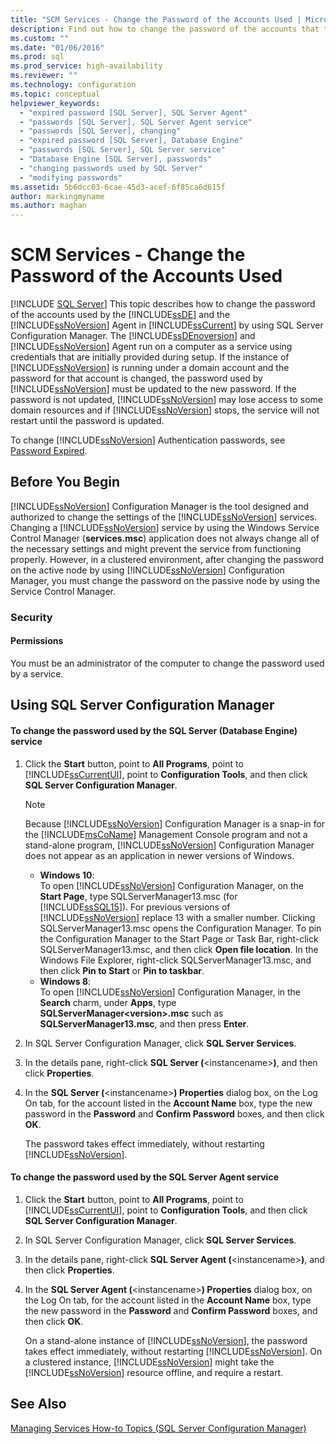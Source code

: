 ```yaml
---
title: "SCM Services - Change the Password of the Accounts Used | Microsoft Docs"
description: Find out how to change the password of the accounts that the Database Engine and the SQL Server Agent use. Learn when it is important to change the password.
ms.custom: ""
ms.date: "01/06/2016"
ms.prod: sql
ms.prod_service: high-availability
ms.reviewer: ""
ms.technology: configuration
ms.topic: conceptual
helpviewer_keywords: 
  - "expired password [SQL Server], SQL Server Agent"
  - "passwords [SQL Server], SQL Server Agent service"
  - "passwords [SQL Server], changing"
  - "expired password [SQL Server], Database Engine"
  - "passwords [SQL Server], SQL Server service"
  - "Database Engine [SQL Server], passwords"
  - "changing passwords used by SQL Server"
  - "modifying passwords"
ms.assetid: 5b6dcc03-6cae-45d3-acef-6f85ca6d615f
author: markingmyname
ms.author: maghan
---
```

# SCM Services - Change the Password of the Accounts Used
 [!INCLUDE [SQL Server](../../includes/applies-to-version/sqlserver.md)]
  This topic describes how to change the password of the accounts used by the [!INCLUDE[ssDE](../../includes/ssde-md.md)] and the [!INCLUDE[ssNoVersion](../../includes/ssnoversion-md.md)] Agent in [!INCLUDE[ssCurrent](../../includes/sscurrent-md.md)] by using SQL Server Configuration Manager. The [!INCLUDE[ssDEnoversion](../../includes/ssdenoversion-md.md)] and [!INCLUDE[ssNoVersion](../../includes/ssnoversion-md.md)] Agent run on a computer as a service using credentials that are initially provided during setup. If the instance of [!INCLUDE[ssNoVersion](../../includes/ssnoversion-md.md)] is running under a domain account and the password for that account is changed, the password used by [!INCLUDE[ssNoVersion](../../includes/ssnoversion-md.md)] must be updated to the new password. If the password is not updated, [!INCLUDE[ssNoVersion](../../includes/ssnoversion-md.md)] may lose access to some domain resources and if [!INCLUDE[ssNoVersion](../../includes/ssnoversion-md.md)] stops, the service will not restart until the password is updated.  
  
 To change [!INCLUDE[ssNoVersion](../../includes/ssnoversion-md.md)] Authentication passwords, see [Password Expired](https://msdn.microsoft.com/library/9831b194-9ad5-47b0-8009-59c7aef4319b).  
  
##  <a name="BeforeYouBegin"></a> Before You Begin  
 [!INCLUDE[ssNoVersion](../../includes/ssnoversion-md.md)] Configuration Manager is the tool designed and authorized to change the settings of the [!INCLUDE[ssNoVersion](../../includes/ssnoversion-md.md)] services. Changing a [!INCLUDE[ssNoVersion](../../includes/ssnoversion-md.md)] service by using the Windows Service Control Manager (**services.msc**) application does not always change all of the necessary settings and might prevent the service from functioning properly. However, in a clustered environment, after changing the password on the active node by using [!INCLUDE[ssNoVersion](../../includes/ssnoversion-md.md)] Configuration Manager, you must change the password on the passive node by using the Service Control Manager.  
  
###  <a name="Security"></a> Security  
  
####  <a name="Permissions"></a> Permissions  
 You must be an administrator of the computer to change the password used by a service.  
  
##  <a name="SSMSProcedure"></a> Using SQL Server Configuration Manager  
  
#### To change the password used by the SQL Server (Database Engine) service  
  
1.  Click the **Start** button, point to **All Programs**, point to [!INCLUDE[ssCurrentUI](../../includes/sscurrentui-md.md)], point to **Configuration Tools**, and then click **SQL Server Configuration Manager**.  
  
    > [!NOTE]  
    >  Because [!INCLUDE[ssNoVersion](../../includes/ssnoversion-md.md)] Configuration Manager is a snap-in for the [!INCLUDE[msCoName](../../includes/msconame-md.md)] Management Console program and not a stand-alone program, [!INCLUDE[ssNoVersion](../../includes/ssnoversion-md.md)] Configuration Manager does not appear as an application in newer versions of Windows.  
    >   
    >  -   **Windows 10**:  
    >          To open [!INCLUDE[ssNoVersion](../../includes/ssnoversion-md.md)] Configuration Manager, on the **Start Page**, type SQLServerManager13.msc (for [!INCLUDE[ssSQL15](../../includes/sssql15-md.md)]). For previous versions of [!INCLUDE[ssNoVersion](../../includes/ssnoversion-md.md)] replace 13 with a smaller number. Clicking SQLServerManager13.msc opens the Configuration Manager. To pin the Configuration Manager to the Start Page or Task Bar, right-click SQLServerManager13.msc, and then click **Open file location**. In the Windows File Explorer, right-click SQLServerManager13.msc, and then click **Pin to Start** or **Pin to taskbar**.  
    > -   **Windows 8**:  
    >          To open [!INCLUDE[ssNoVersion](../../includes/ssnoversion-md.md)] Configuration Manager, in the **Search** charm, under **Apps**, type **SQLServerManager\<version>.msc** such as **SQLServerManager13.msc**, and then press **Enter**.  
  
2.  In SQL Server Configuration Manager, click **SQL Server Services**.  
  
3.  In the details pane, right-click **SQL Server (**\<instancename>**)**, and then click **Properties**.  
  
4.  In the **SQL Server (**\<instancename>**) Properties** dialog box, on the Log On tab, for the account listed in the **Account Name** box, type the new password in the **Password** and **Confirm Password** boxes, and then click **OK**.  
  
     The password takes effect immediately, without restarting [!INCLUDE[ssNoVersion](../../includes/ssnoversion-md.md)].  
  
#### To change the password used by the SQL Server Agent service  
  
1.  Click the **Start** button, point to **All Programs**, point to [!INCLUDE[ssCurrentUI](../../includes/sscurrentui-md.md)], point to **Configuration Tools**, and then click **SQL Server Configuration Manager**.  
  
2.  In SQL Server Configuration Manager, click **SQL Server Services**.  
  
3.  In the details pane, right-click **SQL Server Agent (**\<instancename>**)**, and then click **Properties**.  
  
4.  In the **SQL Server Agent (**\<instancename>**) Properties** dialog box, on the Log On tab, for the account listed in the **Account Name** box, type the new password in the **Password** and **Confirm Password** boxes, and then click **OK**.  
  
     On a stand-alone instance of [!INCLUDE[ssNoVersion](../../includes/ssnoversion-md.md)], the password takes effect immediately, without restarting [!INCLUDE[ssNoVersion](../../includes/ssnoversion-md.md)]. On a clustered instance, [!INCLUDE[ssNoVersion](../../includes/ssnoversion-md.md)] might take the [!INCLUDE[ssNoVersion](../../includes/ssnoversion-md.md)] resource offline, and require a restart.  
  
## See Also  
 [Managing Services How-to Topics &#40;SQL Server Configuration Manager&#41;](https://msdn.microsoft.com/library/78dee169-df0c-4c95-9af7-bf033bc9fdc6)  
  
  
